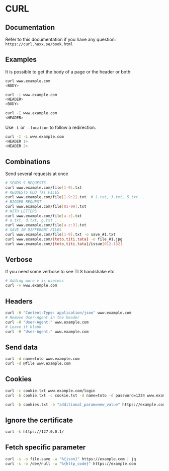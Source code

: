 # CURL

## Documentation

Refer to this documentation if you have any question:
`https://curl.haxx.se/book.html`

## Examples

It is possible to get the body of a page or the header or both:
```sh
curl www.example.com
<BODY>

curl -i www.example.com
<HEADER>
<BODY>

curl -I www.example.com
<HEADER>
```

Use `-L` or `--location` to follow a redirection.

```sh
curl -I -L www.example.com
<HEADER 1>
<HEADER 2>
```

## Combinations

Send several requests at once
```sh
# SENDS 9 REQUESTS
curl www.example.com/file[1-9].txt
# REQUESTS ODD TXT FILES
curl www.example.com/file[1-9:2].txt  # 1.txt, 3.txt, 5.txt ..
# BIGGER REQUEST
curl www.example.com/file[01-99].txt
# WITH LETTERS
curl www.example.com/file[a-z].txt
# a.txt, d.txt, g.txt ...
curl www.example.com/file[a-z:3].txt
# SAVE IN DIFFERENT FILES
curl www.example.com/file[1-9].txt -o save_#1.txt
curl www.example.com/{toto,titi,tata} -o file_#1.jpg
curl www.example.com/{toto,titi,tata}/issue[012-132]
```

## Verbose

If you need some verbose to see TLS handshake etc.
```sh
# Adding more v is useless
curl -v www.example.com
```

## Headers

```sh
curl -H "Content-Type: application/json" www.example.com
# Remove User-Agent in the header
curl -H "User-Agent:" www.example.com
# Leave it blank
curl -H "User-Agent;" www.example.com
```

## Send data

```sh
curl -d name=toto www.example.com
curl -d @file www.example.com
```

## Cookies

```sh
curl -c cookie.txt www.example.com/login
curl -b cookie.txt -c cookie.txt -d name=toto -d password=1234 www.example.com/home

curl -b cookies.txt -b "additional_param=new_value" https://example.com/dashboard
```

## Ignore the certificate
```sh
curl -k https://127.0.0.1/
```

## Fetch specific parameter
```sh
curl -s -o file.save -w "%{json}" https://example.com | jq
curl -s -o /dev/null -w "%{http_code}" https://example.com
```

